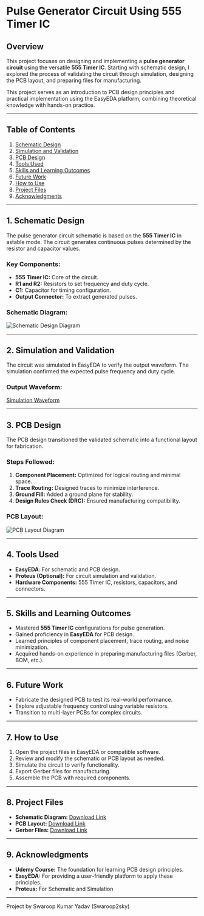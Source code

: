 # Pulse Generator Circuit Using 555 Timer IC  

## Overview  
This project focuses on designing and implementing a **pulse generator circuit** using the versatile **555 Timer IC**. Starting with schematic design, I explored the process of validating the circuit through simulation, designing the PCB layout, and preparing files for manufacturing.  

This project serves as an introduction to PCB design principles and practical implementation using the EasyEDA platform, combining theoretical knowledge with hands-on practice.

---

## Table of Contents  
1. [Schematic Design](#1-schematic-design)  
2. [Simulation and Validation](#2-simulation-and-validation)  
3. [PCB Design](#3-pcb-design)  
4. [Tools Used](#4-tools-used)  
5. [Skills and Learning Outcomes](#5-skills-and-learning-outcomes)  
6. [Future Work](#6-future-work)  
7. [How to Use](#7-how-to-use)  
8. [Project Files](#8-project-files)  
9. [Acknowledgments](#9-acknowledgments)  

---

## 1. Schematic Design  
The pulse generator circuit schematic is based on the **555 Timer IC** in astable mode. The circuit generates continuous pulses determined by the resistor and capacitor values.  

### **Key Components:**  
- **555 Timer IC:** Core of the circuit.  
- **R1 and R2:** Resistors to set frequency and duty cycle.  
- **C1:** Capacitor for timing configuration.  
- **Output Connector:** To extract generated pulses.  

### **Schematic Diagram:**  
![Schematic Design Diagram](https://github.com/user-attachments/assets/9f359c5f-d631-4f2f-baf2-66d68f38c92d)

---

## 2. Simulation and Validation  
The circuit was simulated in EasyEDA to verify the output waveform. The simulation confirmed the expected pulse frequency and duty cycle.  

### **Output Waveform:**  
[Simulation Waveform](www.linkedin.com/in/swaroop2sky)  

---

## 3. PCB Design  
The PCB design transitioned the validated schematic into a functional layout for fabrication.  

### **Steps Followed:**  
1. **Component Placement:** Optimized for logical routing and minimal space.  
2. **Trace Routing:** Designed traces to minimize interference.  
3. **Ground Fill:** Added a ground plane for stability.  
4. **Design Rules Check (DRC):** Ensured manufacturing compatibility.  

### **PCB Layout:**  
![PCB Layout Diagram](https://github.com/user-attachments/assets/bb5c15db-1801-4fb2-85c9-bf3aeb6dfc2a)


---

## 4. Tools Used  
- **EasyEDA**: For schematic and PCB design.  
- **Proteus (Optional):** For circuit simulation and validation.  
- **Hardware Components:** 555 Timer IC, resistors, capacitors, and connectors.  

---

## 5. Skills and Learning Outcomes  
- Mastered **555 Timer IC** configurations for pulse generation.  
- Gained proficiency in **EasyEDA** for PCB design.  
- Learned principles of component placement, trace routing, and noise minimization.  
- Acquired hands-on experience in preparing manufacturing files (Gerber, BOM, etc.).  

---

## 6. Future Work  
- Fabricate the designed PCB to test its real-world performance.  
- Explore adjustable frequency control using variable resistors.  
- Transition to multi-layer PCBs for complex circuits.  

---

## 7. How to Use  
1. Open the project files in EasyEDA or compatible software.  
2. Review and modify the schematic or PCB layout as needed.  
3. Simulate the circuit to verify functionality.  
4. Export Gerber files for manufacturing.  
5. Assemble the PCB with required components.  

---

## 8. Project Files  
- **Schematic Diagram:** [Download Link](https://github.com/S2Sofficial/PCB-Design-Projects/blob/main/Pulse%20Generator%20using%20555Timer/Pulse%20Generator.rar)
- **PCB Layout:** [Download Link](https://github.com/S2Sofficial/PCB-Design-Projects/blob/main/Pulse%20Generator%20using%20555Timer/PCB_Pulse-Generator-PCB_2024-11-30.pdf)
- **Gerber Files:** [Download Link](https://github.com/S2Sofficial/PCB-Design-Projects/blob/main/Pulse%20Generator%20using%20555Timer/Gerber_Swaroop_Pulse-Generator-PCB_2024-11-30.zip)

---

## 9. Acknowledgments  
- **Udemy Course:** The foundation for learning PCB design principles.  
- **EasyEDA:** For providing a user-friendly platform to apply these principles.
- **Proteus:** For Schematic and Simulation 

---
Project by Swaroop Kumar Yadav (Swaroop2sky)
